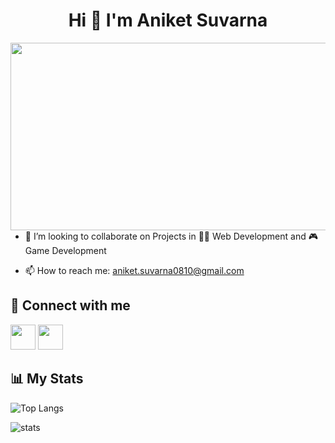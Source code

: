 <h1 align="center">Hi 👋 I'm Aniket Suvarna</h1>

<!-- **Aniket-Suvarna/Aniket-Suvarna** is a ✨ _special_ ✨ repository because its `README.md` (this file) appears on your GitHub profile.

Here are some ideas to get you started: -->

<img align="right" width="560" height="300" src="https://user-images.githubusercontent.com/87710609/217566086-49ee9890-0921-4b47-9781-85cd8177a821.jpg">
<!-- - 🔭 I’m currently working on ...
- 🌱 I’m currently learning ...
- 🤔 I’m looking for help with ...
- 💬 Ask me about ... -->


- 👯 I’m looking to collaborate on Projects in :man_technologist: Web Development and 🎮 Game Development

- 📫 How to reach me: aniket.suvarna0810@gmail.com
<!-- - 😄 Pronouns: ...
- ⚡ Fun fact: ... -->

## 🤝 Connect with me

<div>
  <a href="https://www.instagram.com/aniket_suvarna/"><img src="https://user-images.githubusercontent.com/87710609/217555106-ea4e89dd-22a4-49df-88a8-a9c66dbcb59b.png" width="40" height="40"></a>
  <a href="https://www.linkedin.com/in/aniket-suvarna-082556230/"><img src="https://user-images.githubusercontent.com/87710609/217554605-e7f59749-a928-4931-8df1-55c18929ce9d.png" width="40" height="40"></a>
</div>


## 📊 My Stats
![Top Langs](https://github-readme-stats.vercel.app/api/top-langs/?username=Aniket-Suvarna)

![stats](https://github-readme-stats.vercel.app/api?username=Aniket-Suvarna&theme=buefy&show_icons=true)


